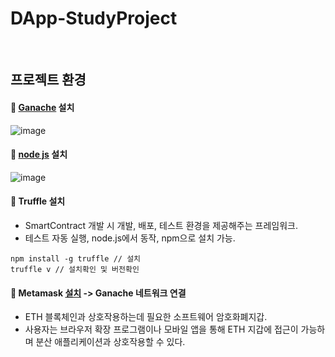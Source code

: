 # DApp-StudyProject

<br>

## 프로젝트 환경
#### :pushpin: [Ganache](https://trufflesuite.com/ganache/) 설치
![image](https://user-images.githubusercontent.com/79950504/184600686-2299196b-675d-4faa-921b-ff76f2adc837.png)

#### :pushpin: [node js](https://nodejs.org/ko/)  설치
![image](https://user-images.githubusercontent.com/79950504/184600820-f91fdac7-2a41-4ab8-86fc-f99dc5077cbe.png)

#### :pushpin: Truffle 설치
- SmartContract 개발 시 개발, 배포, 테스트 환경을 제공해주는 프레임워크.
- 테스트 자동 실행, node.js에서 동작, npm으로 설치 가능.
```
npm install -g truffle // 설치
truffle v // 설치확인 및 버전확인
```


#### :pushpin: Metamask [설치]((https://chrome.google.com/webstore/detail/metamask/nkbihfbeogaeaoehlefnkodbefgpgknn?hl=ko)) -> Ganache 네트워크 연결
- ETH 블록체인과 상호작용하는데 필요한 소프트웨어 암호화폐지갑.
- 사용자는 브라우저 확장 프로그램이나 모바일 앱을 통해 ETH 지갑에 접근이 가능하며 분산 애플리케이션과 상호작용할 수 있다.


